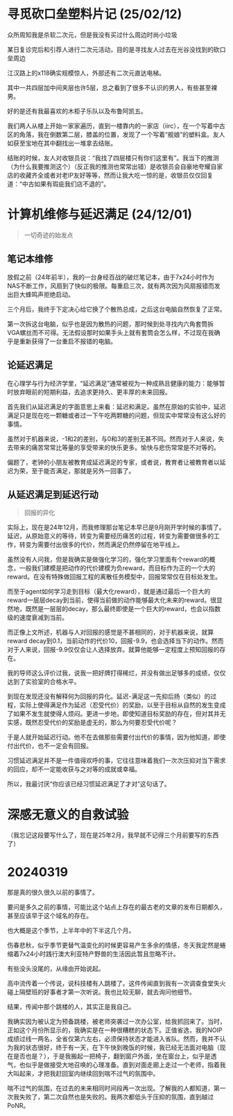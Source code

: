 # 寻觅砍口垒塑料片记 (25/02/12)

众所周知我是杀软二次元，但是我没有买过什么周边时尚小垃圾

某日复诊完后和引荐人进行二次元活动，目的是寻找友人过去在光谷没找到的砍口垒周边

江汉路上的x118确实规模惊人，外部还有二次元直达电梯。

其中一共四层加中间夹层也许5层，总之看到了很多不认识的男人，有些甚至裸男。

好的是还有我最喜欢的木柜子乐队以及布鲁阿凯五。

我们两人从楼上开始一家家遍历，直到一楼靠内的一家店（iirc），在一个写着中古区的角落，我在倒数第二层，膝盖的位置，发现了一个写着“舰娘”的塑料盒。友人如获至宝地在其中翻找出一堆拿去结账。

结账的时候，友人对收银员说：“我找了四层楼只有你们这里有”。我当下的推测（为什么我要推测这个）（反正我的推测也常常出错）是收银员会自豪地夸耀自家店的收藏齐全或者对老IP友好等等，然而让我大吃一惊的是，收银员仅仅回复道：“中古如果有瑕疵我们店不退的”。


# 计算机维修与延迟满足 (24/12/01)

> 一切奇迹的始发点
> 

## 笔记本维修

放假之前（24年前半），我的一台身经百战的破烂笔记本，由于7x24小时作为NAS不断工作，风扇到了快似的极限。每重启三次，就有两次因为风扇报错而发出巨大蜂鸣声拒绝启动。

三个月后，我终于下定决心给它换了个散热总成，之后这台电脑自然恢复了正常。

第一次拆这台电脑，似乎也是因为散热的问题，那时候到处寻找内六角套筒拆VGA螺丝而不可得。无法假设那时如果手头上就有套筒会怎么样，不过现在我确乎是重新获得了一台重启不报错的电脑。

## 论延迟满足

在心理学与行为经济学里，“延迟满足”通常被视为一种成熟且健康的能力：能够暂时放弃眼前的短期利益，去追求更持久、更丰厚的未来回报。

首先我们从延迟满足的字面意思上来看：延迟和满足。虽然在原始的实验中，延迟满足只是现在吃一颗糖或者过一下午吃两颗糖的问题，但现实中常常没有这么好的事情。

虽然对于机器来说，-1和2的差别，与0和3的差别无甚不同。然而对于人来说，失去带来的痛苦常常比等量的享受带来的快乐更多。愉快与悲伤常常是不对等的。

偏题了，老钟的小朋友被教育成延迟满足的专家，或者说，教育者让被教育者以延迟为荣，至于能否满足，那就是另外一回事了。

## 从延迟满足到延迟行动

> 回报的异化
> 

实际上，现在是24年12月，而我修理那台笔记本早已是9月刚开学时候的事情了。延迟，从原始意义的等待，转变为需要经历痛苦的过程，转变为需要做很多的工作，转变为需要付出很多的代价，然而满足仍然停留在地平线上。

虽然没有人问我，但是我确实是做强化学习的，强化学习里面有个reward的概念，一般我们建模是把动作的代价建模为负reward，而目标作为正的一个大的reward。在没有特殊做回报工程的离散任务模型中，回报常常仅在目标处发生。

而至于agent如何学习走到目标（最大化reward），就是通过最后一个巨大的reward一层层decay到当前，使得当前做的动作能够最大化未来的reward。很显然地，既然是一层层的decay，那么最终即使是一个巨大的reward，也会以指数级的速度衰减到当前。

而正像上文所述，机器与人对回报的感觉是不甚相同的，对于机器来说，就算reward decay到0.1，当前动作的代价10，回报-9.9，也会选择当下的动作。然而对于人来说，回报-9.9仅仅会让人选择放弃。就算他能够一定程度上预知回报的存在。

我的导师这么评价过我，说我一把好牌打得稀烂，并没有做出足够多的成绩，仅仅达到了实验室的合格水平。

到现在发现还没有解释何为回报的异化。延迟-满足这一先抑后扬（类似）的过程，实际上使得满足作为延迟（忍受代价）的奖励，以至于目标从自然的发生变成了如果不发生就使得人烦闷。更进一步地，即使知道目标奖励的存在，但对其并无实感，既然忍受代价的奖励是虚无的，那么为何要忍受代价呢？

于是人就开始延迟行动。他不在去做那些需要付出代价的事情，因为他知道，即使付出代价，也不一定会有回报。

习惯延迟满足并不是一件值得欢呼的事，它往往意味着我们一次次压抑对当下需求的回应，却不一定能收获与之对等的成就或幸福。

所以，我最讨厌“你应该已经习惯延迟满足了才对”这句话了。

# 深感无意义的自救试验

（我忘记这段要写什么了，现在是25年2月，我早就不记得三个月前要写的东西了）


# 20240319

那是真的很久很久以前的事情了。

要问是多久之前的事情，可能比这个站点上存在的最古老的文章的发布日期都久，甚至应该早于这个域名的存在。

也大概是这个季节，上半年中的下半这几个月。

伤春悲秋，似乎季节更替气温变化的时候更容易产生多余的情感，冬天我定然是蜷缩着7x24小时践行澳大利亚特产野兽的生活因此暂且忽略不计。

有些没头没尾的，从缘由开始说起。

高中流传着一个传说，说科技楼有人跳楼了。这件传闻直到我有一次调查食堂失火碰上隔壁班的好事者才第一次听说。我也比较无聊，就去询问他细节。

结果，传闻中那个跳楼的人，其实正是我自己。

我确实因为被认定为预备跳楼，被老师突袭过一次办公室，给我抓回来了。当时，正如这个月份所显示的，我确实是在一种很糟糕的状态下。正值省选，我的NOIP成绩过线一两名，全省仅第六左右，必须保持状态才能进入省队。然而，我并不认为我的状态很好，终于有一天，在下午快到晚饭的时候，我已经无法面对电脑（现在是否也是？），于是我搬起一把椅子，翻到窗户外面，坐在窗台上，似乎是透气，也似乎是做接受大地召唤的心理准备。直到对面走廊上走过一个老师，指着我大叫起来，才把我赶回室内继续回到喘不过气的氛围中。

喘不过气的氛围，在过去的未来相同时间段再一次出现。了解我的人都知道，第一次我失败了，第二次自然也是失败的。我两次都低头于压抑的氛围，直到越过PoNR。